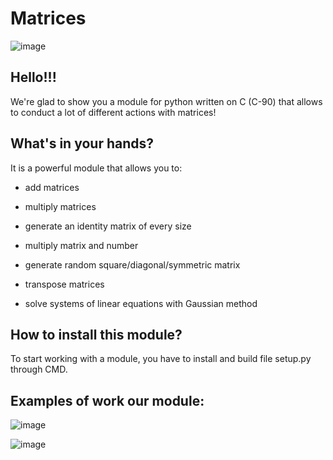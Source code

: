 # Matrices

![image](https://github.com/DanyaNewSkater/matrices/assets/100216013/118f451d-1515-4f5e-aabd-d4a2fd10b147)

## Hello!!!
We're glad to show you a module for python written on C (C-90) that allows to conduct a lot of different actions with matrices!

## What's in your hands?
It is a powerful module that allows you to:

- add matrices

- multiply matrices

- generate an identity matrix of every size

- multiply matrix and number

- generate random square/diagonal/symmetric matrix

- transpose matrices

- solve systems of linear equations with Gaussian method

## How to install this module?
To start working with a module, you have to install and build file setup.py through CMD.

## Examples of work our module:

![image](https://github.com/Khlopotnoy-Romadov/matrices/assets/99768668/16c3f1bd-cf4a-45d6-b78b-c6761d6d70df)

![image](https://github.com/Khlopotnoy-Romadov/matrices/assets/99768668/0565879d-f9f3-4585-b7c7-5c1a9733b686)
